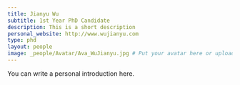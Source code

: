 ```yaml
---
title: Jianyu Wu
subtitle: 1st Year PhD Candidate
description: This is a short description
personal_website: http://www.wujianyu.com
type: phd
layout: people
image: _people/Avatar/Ava_WuJianyu.jpg # Put your avatar here or upload one
---
```


You can write a personal introduction here.